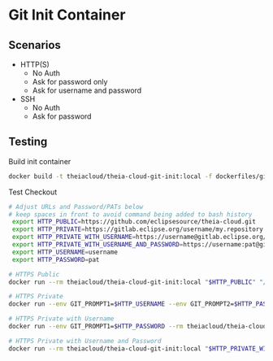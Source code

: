 # Git Init Container

## Scenarios

- HTTP(S)
  - No Auth
  - Ask for password only
  - Ask for username and password
- SSH
  - No Auth
  - Ask for password

## Testing

Build init container

```bash
docker build -t theiacloud/theia-cloud-git-init:local -f dockerfiles/git-init/Dockerfile .
```

Test Checkout

```bash
# Adjust URLs and Password/PATs below
# keep spaces in front to avoid command being added to bash history
 export HTTP_PUBLIC=https://github.com/eclipsesource/theia-cloud.git
 export HTTP_PRIVATE=https://gitlab.eclipse.org/username/my.repository.git
 export HTTP_PRIVATE_WITH_USERNAME=https://username@gitlab.eclipse.org/username/my.repository.git
 export HTTP_PRIVATE_WITH_USERNAME_AND_PASSWORD=https://username:pat@gitlab.eclipse.org/username/my.repository.git
 export HTTP_USERNAME=username
 export HTTP_PASSWORD=pat

# HTTPS Public
docker run --rm theiacloud/theia-cloud-git-init:local "$HTTP_PUBLIC" "/tmp/my-repo"

# HTTPS Private
docker run --env GIT_PROMPT1=$HTTP_USERNAME --env GIT_PROMPT2=$HTTP_PASSWORD --rm theiacloud/theia-cloud-git-init:local "$HTTP_PRIVATE" "/tmp/my-repo"

# HTTPS Private with Username
docker run --env GIT_PROMPT1=$HTTP_PASSWORD --rm theiacloud/theia-cloud-git-init:local "$HTTP_PRIVATE_WITH_USERNAME" "/tmp/my-repo"

# HTTPS Private with Username and Password
docker run --rm theiacloud/theia-cloud-git-init:local "$HTTP_PRIVATE_WITH_USERNAME_AND_PASSWORD" "/tmp/my-repo"
```
